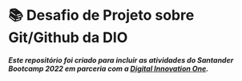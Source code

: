 # 📚 Desafio de Projeto sobre Git/Github da DIO

##### Este repositório foi criado para incluir as atividades do Santander Bootcamp 2022 em parceria com a [Digital Innovation One](https://www.dio.me/).

